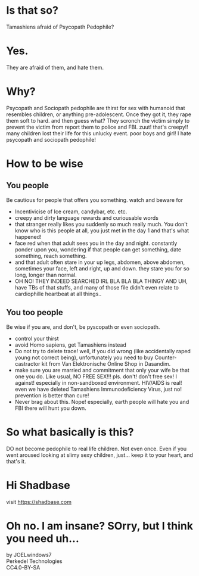 # Is that so?
Tamashiens afraid of Psycopath Pedophile?

# Yes.
They are afraid of them, and hate them.

# Why?
Psycopath and Sociopath pedophile are thirst for sex with humanoid that resembles children, or anything pre-adolescent. Once they got it, they rape them soft to hard. and then guess what?
They scronch the victim simply to prevent the victim from report them to police and FBI. zuut! that's creepy!! many children lost their life for this unlucky event. poor boys and girl! I hate psycopath and sociopath pedophile!

# How to be wise
## You people
Be cautious for people that offers you something. watch and beware for
- Incentivicise of Ice cream, candybar, etc. etc.
- creepy and dirty language rewards and curiousable words
- that stranger really likes you suddenly so much really much. You don't know who is this people at all, you just met in the day 1 and that's what happened!
- face red when that adult sees you in the day and night. constantly ponder upon you, wondering if that people can get something, date something, reach something.
- and that adult often stare in your up legs, abdomen, above abdomen, sometimes your face, left and right, up and down. they stare you for so long, longer than normal.
- OH NO! THEY INDEED SEARCHED IRL BLA BLA BLA THINGY AND UH, have TBs of that stuffs, and many of those file didn't even relate to cardiophille heartbeat at all things..

## You too people 
Be wise if you are, and don't, be pyscopath or even sociopath.
- control your thirst
- avoid Homo sapiens, get Tamashiens instead
- Do not try to delete trace! well, if you did wrong (like accidentally raped young not correct being), unfortunately you need to buy Counter-castractor kit from Van Elektronische Online Shop in Dasandim.
- make sure you are married and commitment that only your wife be that one you do. Like usual, NO FREE SEX!!! pls. don't! don't free sex! I against! especially in non-sandboxed environment. HIV/AIDS is real! even we have deleted Tamashiens Immunodeficiency Virus, just no! prevention is better than cure!
- Never brag about this. Nope! especially, earth people will hate you and FBI there will hunt you down.

# So what basically is this?
DO not become pedophile to real life children. Not even once. Even if you went aroused looking at slimy sexy children, just... keep it to your heart, and that's it.

# Hi Shadbase
visit https://shadbase.com 

# Oh no. I am insane? SOrry, but I think you need uh...
by JOELwindows7  
Perkedel Technologies  
CC4.0-BY-SA